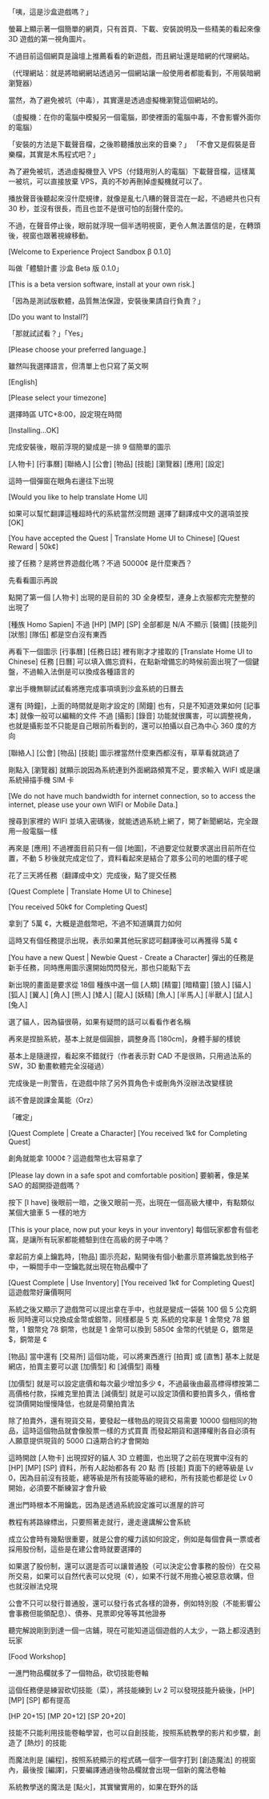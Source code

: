 「咦，這是沙盒遊戲嗎？」

螢幕上顯示著一個簡單的網頁，只有首頁、下載、安裝說明及一些精美的看起來像 3D 遊戲的第一視角圖片。

不過目前這個網頁是論壇上推薦看看的新遊戲，而且網址還是暗網的代理網站。

（代理網站：就是將暗網網站透過另一個網站讓一般使用者都能看到，不用裝暗網瀏覽器）

當然，為了避免被坑（中毒），其實還是透過虛擬機瀏覽這個網站的。

（虛擬機：在你的電腦中模擬另一個電腦，即使裡面的電腦中毒，不會影響外面你的電腦）

「安裝的方法是下載聲音檔，之後聆聽播放出來的音樂？」
「不會又是假裝是音樂檔，其實是木馬程式吧？」

為了避免被坑，透過虛擬機登入 VPS（付錢用別人的電腦）下載聲音檔，這樣萬一被坑，可以直接放棄 VPS，真的不妙再刪掉虛擬機就可以了。

播放聲音後聽起來沒什麼規律，就像是亂七八糟的聲音混在一起，不過總共也只有 30 秒，並沒有很長，而且也並不是很可怕的刮聲什麼的。

不過，在聲音停止後，眼前就浮現一個半透明視窗，更令人無法置信的是，在轉頭後，視窗也跟著視線移動。

[Welcome to Experience Project Sandbox β 0.1.0]

叫做「體驗計畫 沙盒 Beta 版 0.1.0」

[This is a beta version software, install at your own risk.]

「因為是測試版軟體，品質無法保證，安裝後果請自行負責？」

[Do you want to Install?]

「那就試試看？」「Yes」

[Please choose your preferred language.]

雖然叫我選擇語言，但清單上也只寫了英文啊

[English]

[Please select your timezone]

選擇時區 UTC+8:00，設定現在時間

[Installing...OK]

完成安裝後，眼前浮現的變成是一排 9 個簡單的圖示

[人物卡] [行事曆] [聯絡人] [公會] [物品] [技能] [瀏覽器] [應用] [設定]

這時一個彈窗在眼角右邊往下出現

[Would you like to help translate Home UI]

如果可以幫忙翻譯這種超時代的系統當然沒問題
選擇了翻譯成中文的選項並按 [OK]

[You have accepted the Quest | Translate Home UI to Chinese]
[Quest Reward | 50k¢]

接了任務？是將世界遊戲化嗎？不過 50000¢ 是什麼東西？

先看看圖示再說

點開了第一個 [人物卡] 出現的是目前的 3D 全身模型，連身上衣服都完完整整的出現了

[種族 Homo Sapien]
不過 [HP] [MP] [SP] 全部都是 N/A 不顯示
[裝備] [技能列] [狀態] [隊伍] 都是空白沒有東西

再看下一個圖示 [行事曆]
[任務日誌] 裡有剛才才接取的 [Translate Home UI to Chinese] 任務
[日曆] 可以填入備忘資料，在點新增備忘的時候前面出現了一個鍵盤，不過輸入法倒是可以換成各種語言的

拿出手機無聊試試看將應完成事項填到沙盒系統的日曆去

還有 [時鐘]，上面的時間就是剛才設定的
[鬧鐘] 也有，只是不知道效果如何
[記事本] 就像一般可以編輯的文件
不過 [攝影] [錄音] 功能就很厲害，可以調整視角，也就是攝影並不只能是自己眼前所看到的，還可以拍攝以自己為中心 360 度的方向

[聯絡人] [公會] [物品] [技能] 圖示裡當然什麼東西都沒有，草草看就跳過了

剛點入 [瀏覽器] 就顯示說因為系統連到外面網路頻寬不足，要求輸入 WIFI 或是讓系統掃描手機 SIM 卡

[We do not have much bandwidth for internet connection, so to access the internet, please use your own WIFI or Mobile Data.]

搜尋到家裡的 WIFI 並填入密碼後，就能透過系統上網了，開了新聞網站，完全跟用一般電腦一樣

再來是 [應用] 不過裡面目前只有一個 [地圖]，不過要定位就要求選出目前所在位置，不動 5 秒後就完成定位了，資料看起來是結合了眾多公司的地圖的樣子呢

花了三天將任務（翻譯成中文）完成後，點了提交任務

[Quest Complete | Translate Home UI to Chinese]

[You received 50k¢ for Completing Quest]

拿到了 5萬 ¢，大概是遊戲幣吧，不過不知道購買力如何

這時又有個任務提示出現，表示如果其他玩家認可翻譯後可以再獲得 5萬 ¢

[You have a new Quest | Newbie Quest - Create a Character]
彈出的任務是新手任務，同時應用圖示還開始閃閃發光，那也只能點下去

新出現的畫面是要求從 18個 種族中選一個
[人類] [精靈] [暗精靈] [狼人] [貓人] [狐人] [翼人] [角人] [熊人] [矮人] [龍人] [妖精] [魚人] [半馬人] [半獸人] [鼠人] [兔人]

選了貓人，因為貓很萌，如果有疑問的話可以看看作者名稱

再來是捏臉系統，基本上就是個圓臉，調整身高 [180cm]，身體手腳的樣貌

基本上是隨邊捏，看起來不錯就行（作者表示對 CAD 不是很熟，只用過法系的 SW，3D 動畫軟體完全沒碰過）

完成後是一則警告，在遊戲中除了另外買角色卡或刪角外沒辦法改變樣貌

該不會是說課金萬能（Orz）

「確定」

[Quest Complete | Create a Character]
[You received 1k¢ for Completing Quest]

創角就能拿 1000¢？這遊戲幣也太容易拿了

[Please lay down in a safe spot and comfortable position]
要躺著，像是某 SAO 的超開掛遊戲嗎？

按下 [I have] 後眼前一暗，之後又眼前一亮，出現在一個高級大樓中，有點類似某個大搶車 5 一樣的地方

[This is your place, now put your keys in your inventory]
每個玩家都會有個老窩，是讓所有玩家都能體驗到住在高級的房子中嗎？

拿起前方桌上鑰匙時，[物品] 圖示亮起，點開後有個小動畫示意將鑰匙放到格子中，一瞬間手中一空鑰匙就出現在物品欄中了

[Quest Complete | Use Inventory]
[You received 1k¢ for Completing Quest]
這遊戲幣好廉價啊阿

系統之後又顯示了遊戲幣可以提出拿在手中，也就是變成一袋裝 100 個 5 公克銅板
同時還可以兌換成金幣或銀幣，同樣都是 5 克
系統的兌率是 1 金幣兌 78 銀幣，1 銀幣兌 78 銅幣，也就是 1 金幣可以換到 5850¢
金幣的代號是 G，銀幣是 $，銅幣是 ¢

[物品] 當中還有 [交易所] 這個功能，可以將東西進行 [拍賣] 或 [直售]
基本上就是網店，拍賣主要可以選 [加價型] 和 [減價型] 兩種

[加價型] 就是可以設定底價和每次最少增加多少 ¢，不過最後由最高標得標按第二高價格付款，採維克里拍賣法
[減價型] 就是可以設定頂價和要拍賣多久，價格會從頂價開始慢慢降低，也就是荷蘭拍賣法

除了拍賣外，還有現貨交易，要發起一樣物品的現貨交易需要 10000 個相同的物品，這時這個物品就會像股票一樣的方式買賣
而發起期貨和選擇權則各自必須有人願意提供現貨的 5000 口遠期合約才會開始

這時開啟 [人物卡] 出現捏好的貓人 3D 立體圖，也出現了之前在現實中沒有的 [HP] [MP] [SP] 資料，所有人起始都各有 20 點
而 [技能] 頁面下的總等級是 Lv 0，因為目前沒有技能，總等級是所有技能等級的總和，所有技能也都是從 Lv 0 開始，必須要不斷練習才會升級

進出門時根本不用鑰匙，因為是透過系統設定誰可以進屋的許可

教程有將路線標出，只要照著走就行，邊走邊講解公會系統

成立公會時有幾點很重要，就是公會的權力該如何設定，例如是每個會員一票或者採用股份制，這些是在建公會時就要選擇的

如果選了股份制，還可以選是否可以讓普通股（可以決定公會事務的股份）在交易所交易，如果可以自然代表可以兌現（¢），如果不行就不用擔心被惡意收購，但也就沒辦法兌現

公會不只可以發行普通股，還可以發行各式各樣的證券，例如特別股（不能影響公會事務但能領配息）、債券、見票即兌等等其他證券

聽完解說剛到到達一個一店鋪，現在可能知道這個遊戲的人太少，一路上都沒遇到玩家

[Food Workshop]

一進門物品欄就多了一個物品，砍切技能卷軸

這個任務便是練習砍切技能（菜），將技能練到 Lv 2
可以發現技能升級後，[HP] [MP] [SP] 都有提高

[HP 20+15]
[MP 20+12]
[SP 20+20]

技能不只能利用技能卷軸學習，也可以自創技能，按照系統教學的影片和步驟，創造了 [熱炒] 的技能

而魔法則是 [編程]，按照系統顯示的程式碼一個字一個字打到 [創造魔法] 的視窗內，最後按 [編譯]，只要編譯通過後物品欄就會出現一個新的魔法卷軸

系統教學送的魔法是 [點火]，其實蠻實用的，如果在野外的話
